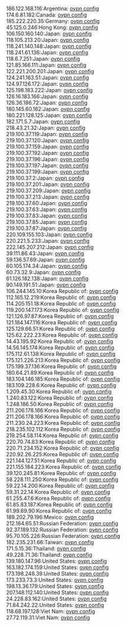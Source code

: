 186.122.168.116:Argentina: [ovpn config](vpn/186_122_168_116.ovpn)  
174.6.81.182:Canada: [ovpn config](vpn/174_6_81_182.ovpn)  
185.222.220.35:Germany: [ovpn config](vpn/185_222_220_35.ovpn)  
45.125.0.246:Hong Kong: [ovpn config](vpn/45_125_0_246.ovpn)  
106.150.160.140:Japan: [ovpn config](vpn/106_150_160_140.ovpn)  
118.105.213.20:Japan: [ovpn config](vpn/118_105_213_20.ovpn)  
118.241.140.148:Japan: [ovpn config](vpn/118_241_140_148.ovpn)  
118.241.61.136:Japan: [ovpn config](vpn/118_241_61_136.ovpn)  
118.6.7.251:Japan: [ovpn config](vpn/118_6_7_251.ovpn)  
121.85.166.111:Japan: [ovpn config](vpn/121_85_166_111.ovpn)  
122.221.200.201:Japan: [ovpn config](vpn/122_221_200_201.ovpn)  
124.241.163.51:Japan: [ovpn config](vpn/124_241_163_51.ovpn)  
124.97.126.172:Japan: [ovpn config](vpn/124_97_126_172.ovpn)  
125.198.183.222:Japan: [ovpn config](vpn/125_198_183_222.ovpn)  
126.16.183.166:Japan: [ovpn config](vpn/126_16_183_166.ovpn)  
126.36.186.72:Japan: [ovpn config](vpn/126_36_186_72.ovpn)  
180.145.60.162:Japan: [ovpn config](vpn/180_145_60_162.ovpn)  
180.221.128.125:Japan: [ovpn config](vpn/180_221_128_125.ovpn)  
182.171.5.7:Japan: [ovpn config](vpn/182_171_5_7.ovpn)  
218.43.21.32:Japan: [ovpn config](vpn/218_43_21_32.ovpn)  
219.100.37.119:Japan: [ovpn config](vpn/219_100_37_119.ovpn)  
219.100.37.120:Japan: [ovpn config](vpn/219_100_37_120.ovpn)  
219.100.37.159:Japan: [ovpn config](vpn/219_100_37_159.ovpn)  
219.100.37.192:Japan: [ovpn config](vpn/219_100_37_192.ovpn)  
219.100.37.196:Japan: [ovpn config](vpn/219_100_37_196.ovpn)  
219.100.37.197:Japan: [ovpn config](vpn/219_100_37_197.ovpn)  
219.100.37.199:Japan: [ovpn config](vpn/219_100_37_199.ovpn)  
219.100.37.2:Japan: [ovpn config](vpn/219_100_37_2.ovpn)  
219.100.37.201:Japan: [ovpn config](vpn/219_100_37_201.ovpn)  
219.100.37.209:Japan: [ovpn config](vpn/219_100_37_209.ovpn)  
219.100.37.213:Japan: [ovpn config](vpn/219_100_37_213.ovpn)  
219.100.37.60:Japan: [ovpn config](vpn/219_100_37_60.ovpn)  
219.100.37.63:Japan: [ovpn config](vpn/219_100_37_63.ovpn)  
219.100.37.83:Japan: [ovpn config](vpn/219_100_37_83.ovpn)  
219.100.37.85:Japan: [ovpn config](vpn/219_100_37_85.ovpn)  
219.100.37.87:Japan: [ovpn config](vpn/219_100_37_87.ovpn)  
220.109.155.103:Japan: [ovpn config](vpn/220_109_155_103.ovpn)  
220.221.5.233:Japan: [ovpn config](vpn/220_221_5_233.ovpn)  
222.145.207.212:Japan: [ovpn config](vpn/222_145_207_212.ovpn)  
39.111.86.43:Japan: [ovpn config](vpn/39_111_86_43.ovpn)  
59.136.57.69:Japan: [ovpn config](vpn/59_136_57_69.ovpn)  
60.105.174.34:Japan: [ovpn config](vpn/60_105_174_34.ovpn)  
60.73.32.9:Japan: [ovpn config](vpn/60_73_32_9.ovpn)  
61.126.182.138:Japan: [ovpn config](vpn/61_126_182_138.ovpn)  
90.149.191.51:Japan: [ovpn config](vpn/90_149_191_51.ovpn)  
106.244.145.10:Korea Republic of: [ovpn config](vpn/106_244_145_10.ovpn)  
112.165.12.219:Korea Republic of: [ovpn config](vpn/112_165_12_219.ovpn)  
114.205.151.18:Korea Republic of: [ovpn config](vpn/114_205_151_18.ovpn)  
119.200.147.173:Korea Republic of: [ovpn config](vpn/119_200_147_173.ovpn)  
121.126.97.87:Korea Republic of: [ovpn config](vpn/121_126_97_87.ovpn)  
121.184.147.116:Korea Republic of: [ovpn config](vpn/121_184_147_116.ovpn)  
125.129.66.51:Korea Republic of: [ovpn config](vpn/125_129_66_51.ovpn)  
125.62.222.23:Korea Republic of: [ovpn config](vpn/125_62_222_23.ovpn)  
14.43.195.92:Korea Republic of: [ovpn config](vpn/14_43_195_92.ovpn)  
14.56.145.174:Korea Republic of: [ovpn config](vpn/14_56_145_174.ovpn)  
175.112.61.138:Korea Republic of: [ovpn config](vpn/175_112_61_138.ovpn)  
175.121.226.213:Korea Republic of: [ovpn config](vpn/175_121_226_213.ovpn)  
175.199.37.136:Korea Republic of: [ovpn config](vpn/175_199_37_136.ovpn)  
180.64.21.89:Korea Republic of: [ovpn config](vpn/180_64_21_89.ovpn)  
183.104.146.185:Korea Republic of: [ovpn config](vpn/183_104_146_185.ovpn)  
183.109.228.6:Korea Republic of: [ovpn config](vpn/183_109_228_6.ovpn)  
1.209.45.30:Korea Republic of: [ovpn config](vpn/1_209_45_30.ovpn)  
1.240.83.122:Korea Republic of: [ovpn config](vpn/1_240_83_122.ovpn)  
1.248.186.50:Korea Republic of: [ovpn config](vpn/1_248_186_50.ovpn)  
211.206.178.166:Korea Republic of: [ovpn config](vpn/211_206_178_166.ovpn)  
211.206.178.166:Korea Republic of: [ovpn config](vpn/211_206_178_166.ovpn)  
211.230.24.223:Korea Republic of: [ovpn config](vpn/211_230_24_223.ovpn)  
218.235.102.112:Korea Republic of: [ovpn config](vpn/218_235_102_112.ovpn)  
219.254.58.114:Korea Republic of: [ovpn config](vpn/219_254_58_114.ovpn)  
220.70.74.83:Korea Republic of: [ovpn config](vpn/220_70_74_83.ovpn)  
220.71.234.152:Korea Republic of: [ovpn config](vpn/220_71_234_152.ovpn)  
220.92.26.225:Korea Republic of: [ovpn config](vpn/220_92_26_225.ovpn)  
221.144.127.51:Korea Republic of: [ovpn config](vpn/221_144_127_51.ovpn)  
221.155.184.223:Korea Republic of: [ovpn config](vpn/221_155_184_223.ovpn)  
39.120.245.81:Korea Republic of: [ovpn config](vpn/39_120_245_81.ovpn)  
58.228.111.250:Korea Republic of: [ovpn config](vpn/58_228_111_250.ovpn)  
59.22.14.200:Korea Republic of: [ovpn config](vpn/59_22_14_200.ovpn)  
59.31.22.14:Korea Republic of: [ovpn config](vpn/59_31_22_14.ovpn)  
61.255.47.6:Korea Republic of: [ovpn config](vpn/61_255_47_6.ovpn)  
61.85.83.187:Korea Republic of: [ovpn config](vpn/61_85_83_187.ovpn)  
61.99.69.90:Korea Republic of: [ovpn config](vpn/61_99_69_90.ovpn)  
189.202.79.196:Mexico: [ovpn config](vpn/189_202_79_196.ovpn)  
212.164.65.51:Russian Federation: [ovpn config](vpn/212_164_65_51.ovpn)  
92.37.189.132:Russian Federation: [ovpn config](vpn/92_37_189_132.ovpn)  
95.70.105.226:Russian Federation: [ovpn config](vpn/95_70_105_226.ovpn)  
182.235.231.66:Taiwan: [ovpn config](vpn/182_235_231_66.ovpn)  
171.5.15.36:Thailand: [ovpn config](vpn/171_5_15_36.ovpn)  
49.228.71.36:Thailand: [ovpn config](vpn/49_228_71_36.ovpn)  
139.180.147.96:United States: [ovpn config](vpn/139_180_147_96.ovpn)  
163.182.174.159:United States: [ovpn config](vpn/163_182_174_159.ovpn)  
173.198.248.39:United States: [ovpn config](vpn/173_198_248_39.ovpn)  
173.233.73.3:United States: [ovpn config](vpn/173_233_73_3.ovpn)  
198.13.36.179:United States: [ovpn config](vpn/198_13_36_179.ovpn)  
207.148.112.140:United States: [ovpn config](vpn/207_148_112_140.ovpn)  
24.228.83.162:United States: [ovpn config](vpn/24_228_83_162.ovpn)  
71.84.242.22:United States: [ovpn config](vpn/71_84_242_22.ovpn)  
118.68.197.128:Viet Nam: [ovpn config](vpn/118_68_197_128.ovpn)  
27.72.119.31:Viet Nam: [ovpn config](vpn/27_72_119_31.ovpn)  

